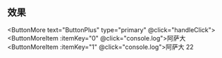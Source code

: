 ## 效果

<script setup>
    import { ButtonMore, ButtonMoreItem, useEneModal, useModalContext } from "law-ui";
    import { h, defineComponent, onMounted, onBeforeUnmount } from "vue";
    const aa = useEneModal({
        focusFirstInput: true,
        renderUI: defineComponent({
            setup() {
                const [state, action] = useModalContext()
            
                return () => h("div", {
                    onClick() {
                        setTimeout(()=>{
                            action.hide("完成")
                        }, 2000)
                    }
                }, "aaaa")
            }
        })
    })
    async function handleClick(ev) {
        console.log('click', ev);
        const res = await aa.show("大雪纷纷")
        console.log(res);
    }

    onBeforeUnmount(()=>{
        console.log("onBeforeUnmount")
    })
</script>

<ButtonMore text="ButtonPlus" type="primary" @click="handleClick">
    <ButtonMoreItem :itemKey="0" @click="console.log">阿萨大</ButtonMoreItem>
    <ButtonMoreItem :itemKey="1" @click="console.log">阿萨大 22</ButtonMoreItem>
</ButtonMore>
